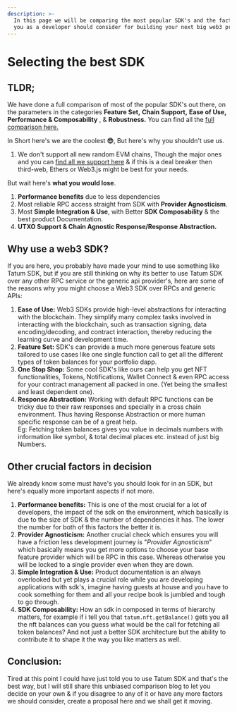 ```yaml
---
description: >-
  In this page we will be comparing the most popular SDK's and the factors which
  you as a developer should consider for building your next big web3 project.
---
```


# Selecting the best SDK

## TLDR;

We have done a full comparison of most of the popular SDK's out there, on the parameters in the categories **Feature Set,** **Chain Support,** **Ease of Use, Performance & Composability** , & **Robustness.** You can find all the [full comparison here.](full-comparison.md)

In Short here's we are the coolest **😎**, But here's why you shouldn't use us.

1. We don't support all new random EVM chains, Though the major ones and you can [find all we support here](../../docs/notifications/supported-types-and-blockchain-networks.md) & if this is a deal breaker then third-web, Ethers or Web3.js might be best for your needs.

But wait here's **what you would lose**.

1. **Performance benefits** due to less dependencies
2. Most reliable RPC access straight from SDK with **Provider Agnosticism**.
3. Most **Simple Integration & Use**, with Better **SDK Composability** & the best product Documentation.
4. **UTXO Support & Chain Agnostic Response/Response Abstraction.**

## Why use a web3 SDK?

If you are here, you probably have made your mind to use something like Tatum SDK, but if you are still thinking on why its better to use Tatum SDK over any other RPC service or the generic api provider's, here are some of the reasons why you might choose a Web3 SDK over RPCs and generic APIs:

1. **Ease of Use:** Web3 SDKs provide high-level abstractions for interacting with the blockchain. They simplify many complex tasks involved in interacting with the blockchain, such as transaction signing, data encoding/decoding, and contract interaction, thereby reducing the learning curve and development time.
2. **Feature Set:** SDK's can provide a much more generous feature sets tailored to use cases like one single function call to get all the different types of token balances for your portfolio dapp.
3. **One Stop Shop:** Some cool SDK's like ours can help you get NFT functionalities, Tokens, Notifications, Wallet Connect & even RPC access for your contract management all packed in one. (Yet being the smallest and least dependent one).
4. **Response Abstraction:** Working with default RPC functions can be tricky due to their raw responses and specially in a cross chain environment. Thus having Response Abstraction or more human specific response can be of a great help.\
   Eg: Fetching token balances gives you value in decimals numbers with information like symbol, & total decimal places etc. instead of just big Numbers.

## Other crucial factors in decision

We already know some must have's you should look for in an SDK, but here's equally more important aspects if not more.

1. **Performance benefits:** This is one of the most crucial for a lot of developers, the impact of the sdk on the environment, which basically is due to the size of SDK & the number of dependencies it has. The lower the number for both of this factors the better it is.
2. **Provider Agnosticism:** Another crucial check which ensures you will have a friction less development journey is "_Provider Agnosticism_" which basically means you get more options to choose your base feature provider which will be RPC in this case. Whereas otherwise you will be locked to a single provider even when they are down.
3. **Simple Integration & Use:** Product documentation is an always overlooked but yet plays a crucial role while you are developing applications with sdk's, imagine having guests at house and you have to cook something for them and all your recipe book is jumbled and tough to go through.
4. **SDK Composability:** How an sdk in composed in terms of hierarchy matters, for example if i tell you that `tatum.nft.getBalance()` gets you all the nft balances can you guess what would be the call for fetching all token balances? And not just a better SDK architecture but the ability to contribute it to shape it the way you like matters as well.

## **Conclusion:**

Tired at this point I could have just told you to use Tatum SDK and that's the best way, but I will still share this unbiased comparison blog to let you decide on your own & if you disagree to any of it or have any more factors we should consider, create a proposal here and we shall get it moving.
